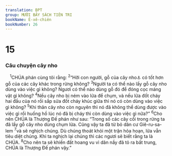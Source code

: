 ```yaml
---
translation: BPT
group: MƯỜI BẢY SÁCH TIÊN TRI
bookName: Ê-xê-chiên 
bookNumber: 26
---
```


<div class="title"><h1>15</h1><h3>Câu chuyện cây nho</h3></div>
<span class="verse exe_15_1"> <sup>1</sup>CHÚA phán cùng tôi rằng:</span>
<span class="verse exe_15_2"><sup>2</sup>“Hỡi con người, gỗ của cây nho<a data-toggle="tooltip" data-placement="bottom" title="Các nhà tiên tri thường ví dân Ít-ra-en như là vườn nho hay cây nho của Thượng Đế. Xem thêm 16:2, 3, 6.">⚓</a> có tốt hơn gỗ của các cây khác trong rừng không?</span>
<span class="verse exe_15_3"><sup>3</sup>Người ta có thể nào lấy gỗ cây nho dùng vào việc gì không? Ngươi có thể nào dùng gỗ đó để đóng cọc máng vật gì không?</span>
<span class="verse exe_15_4"><sup>4</sup>Nếu cây nho bị ném vào lửa để chụm, và nếu lửa đốt cháy hai đầu của nó rồi sắp sửa đốt cháy khúc giữa thì nó có còn dùng vào việc gì không?</span>
<span class="verse exe_15_5"><sup>5</sup>Khi thân cây nho còn nguyên thì nó đã không thể dùng được vào việc gì rồi huống hồ lúc nó đã bị cháy thì còn dùng vào việc gì nữa?”</span>
<span class="verse exe_15_6"><sup>6</sup>Cho nên CHÚA là Thượng Đế phán như sau: “Trong số các cây cối trong rừng ta đã lấy gỗ cây nho dùng chụm lửa. Cũng vậy ta đã từ bỏ dân cư Giê-ru-sa-lem</span>
<span class="verse exe_15_7"><sup>7</sup>và sẽ nghịch chúng. Dù chúng thoát khỏi một trận hỏa hoạn, lửa vẫn tiêu diệt chúng. Khi ta nghịch lại chúng thì các ngươi sẽ biết rằng ta là CHÚA.</span>
<span class="verse exe_15_8"><sup>8</sup>Cho nên ta sẽ khiến đất hoang vu vì dân nầy đã tỏ ra bất trung, CHÚA là Thượng Đế phán vậy.”<br/></span>
